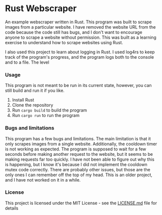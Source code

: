 
# Rust Webscraper
 An example webscraper written in Rust. This program was built to scrape images from a particular website. I have removed the website URL from the code because the code still has bugs, and I don't want to encourage anyone to scrape a website without permission. This was built as a learning exercise to understand how to scrape websites using Rust.

 I also used this project to learn about logging in Rust. I used log4rs to keep track of the program's progress, and the program logs both to the console and to a file. The level 


 ### Usage
This program is not meant to be run in its current state, however, you can still build and run it if you like.

1. Install Rust
2. Clone the repository
3. Run `cargo build` to build the program
4. Run `cargo run` to run the program

### Bugs and limitations
This program has a few bugs and limitations. The main limitation is that it only scrapes images from a single website. Additionally, the cooldown timer is not working as expected. The program is supposed to wait for a few seconds before making another request to the website, but it seems to be making requests far too quickly. I have not been able to figure out why this is happening, but I know it's because I did not implement the cooldown mutex code correctly. There are probably other issues, but those are the only ones I can remember off the top of my head. This is an older project, and I have not worked on it in a while.

### License
This project is licensed under the MIT License - see the [LICENSE.md](LICENSE.md) file for details

